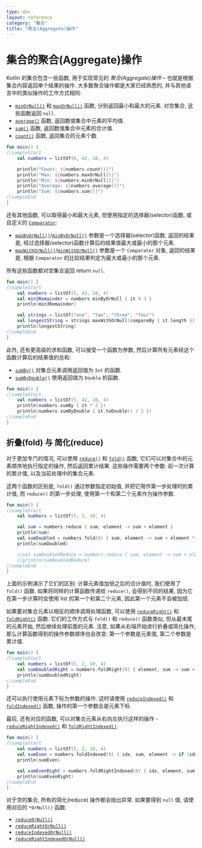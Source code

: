 ```yaml
---
type: doc
layout: reference
category: "集合"
title: "聚合(Aggregate)操作"
---
```


# 集合的聚合(Aggregate)操作

Kotlin 的集合包含一些函数, 用于实现常见的 _聚合(Aggregate)操作_ – 也就是根据集合内容返回单个结果的操作.
大多数聚合操作都是大家已经熟悉的, 并与其他语言中的类似操作的工作方式相同:

* [`minOrNull()`](/api/latest/jvm/stdlib/kotlin.collections/min-or-null.html) 和 [`maxOrNull()`](/api/latest/jvm/stdlib/kotlin.collections/max-or-null.html) 函数,
分别返回最小和最大的元素. 对空集合, 这些函数返回 `null`.
* [`average()`](/api/latest/jvm/stdlib/kotlin.collections/average.html) 函数, 返回数值集合中元素的平均值.
* [`sum()`](/api/latest/jvm/stdlib/kotlin.collections/sum.html) 函数, 返回数值集合中元素的合计值.
* [`count()`](/api/latest/jvm/stdlib/kotlin.collections/count.html) 函数, 返回集合的元素个数.

<div class="sample" markdown="1" theme="idea" data-min-compiler-version="1.3">

```kotlin
fun main() {
//sampleStart
    val numbers = listOf(6, 42, 10, 4)

    println("Count: ${numbers.count()}")
    println("Max: ${numbers.maxOrNull()}")
    println("Min: ${numbers.minOrNull()}")
    println("Average: ${numbers.average()}")
    println("Sum: ${numbers.sum()}")
//sampleEnd
}
```
</div>

还有其他函数, 可以取得最小和最大元素, 但使用指定的选择器(selector)函数, 或自定义的 [`Comparator`](/api/latest/jvm/stdlib/kotlin/-comparator/index.html):

* [`maxByOrNull()`](/api/latest/jvm/stdlib/kotlin.collections/max-by-or-null.html)/[`minByOrNull()`](/api/latest/jvm/stdlib/kotlin.collections/min-by-or-null.html) 参数是一个选择器(selector)函数, 返回的结果是, 经过选择器(selector)函数计算后的结果值最大或最小的那个元素.
* [`maxWithOrNull()`](/api/latest/jvm/stdlib/kotlin.collections/max-with-or-null.html)/[`minWithOrNull()`](/api/latest/jvm/stdlib/kotlin.collections/min-with-or-null.html) 参数是一个 `Comparator` 对象, 返回的结果是, 根据 `Comparator` 的比较结果判定为最大或最小的那个元素.

所有这些函数都对空集合返回 return `null`.

<div class="sample" markdown="1" theme="idea" data-min-compiler-version="1.3">

```kotlin
fun main() {
//sampleStart
    val numbers = listOf(5, 42, 10, 4)
    val min3Remainder = numbers.minByOrNull { it % 3 }
    println(min3Remainder)

    val strings = listOf("one", "two", "three", "four")
    val longestString = strings.maxWithOrNull(compareBy { it.length })
    println(longestString)
//sampleEnd
}
```
</div>

此外, 还有更高级的求和函数, 可以接受一个函数为参数, 然后计算所有元素经这个函数计算后的结果值的总和:

* [`sumBy()`](/api/latest/jvm/stdlib/kotlin.collections/sum-by.html) 对集合元素调用返回值为 `Int` 的函数.
* [`sumByDouble()`](/api/latest/jvm/stdlib/kotlin.collections/sum-by-double.html) 使用返回值为 `Double` 的函数.

<div class="sample" markdown="1" theme="idea" data-min-compiler-version="1.3">

```kotlin
fun main() {
//sampleStart    
    val numbers = listOf(5, 42, 10, 4)
    println(numbers.sumBy { it * 2 })
    println(numbers.sumByDouble { it.toDouble() / 2 })
//sampleEnd
}
```
</div>

## 折叠(fold) 与 简化(reduce)

对于更加专门的情况, 可以使用 [`reduce()`](/api/latest/jvm/stdlib/kotlin.collections/reduce.html) 和 [`fold()`](/api/latest/jvm/stdlib/kotlin.collections/fold.html) 函数, 它们可以对集合中的元素顺序地执行指定的操作, 然后返回累计结果.
这些操作需要两个参数: 前一次计算的累计值, 以及当前处理中的集合元素.

这两个函数的区别是, `fold()` 通过参数指定初始值, 并把它用作第一步处理时的累计值, 而 `reduce()` 的第一步处理, 使用第一个和第二个元素作为操作参数.

<div class="sample" markdown="1" theme="idea" data-min-compiler-version="1.3">

```kotlin
fun main() {
//sampleStart
    val numbers = listOf(5, 2, 10, 4)

    val sum = numbers.reduce { sum, element -> sum + element }
    println(sum)
    val sumDoubled = numbers.fold(0) { sum, element -> sum + element * 2 }
    println(sumDoubled)

    //val sumDoubledReduce = numbers.reduce { sum, element -> sum + element * 2 } // 错误: 计算结果中, 第一个元素没有被加倍
    //println(sumDoubledReduce)
//sampleEnd
}
```
</div>

上面的示例演示了它们的区别: 计算元素值加倍之后的合计值时, 我们使用了 `fold()` 函数.
如果将同样的计算函数传递给 `reduce()`, 会得到不同的结果, 因为它在第一步计算时会使用 list 的第一个和第二个元素, 因此第一个元素不会被加倍.

如果要对集合元素以相反的顺序调用处理函数, 可以使用 [`reduceRight()`](/api/latest/jvm/stdlib/kotlin.collections/reduce-right.html) 和 [`foldRight()`](/api/latest/jvm/stdlib/kotlin.collections/fold-right.html) 函数.
它们的工作方式与 `fold()` 和 `reduce()` 函数类似, 但从最末尾的元素开始, 然后继续处理前面的元素.
注意, 如果从右端开始进行折叠或简化操作, 那么计算函数得到的操作参数顺序也会改变: 第一个参数是元素值, 第二个参数是累计值.

<div class="sample" markdown="1" theme="idea" data-min-compiler-version="1.3">

```kotlin
fun main() {
//sampleStart
    val numbers = listOf(5, 2, 10, 4)
    val sumDoubledRight = numbers.foldRight(0) { element, sum -> sum + element * 2 }
    println(sumDoubledRight)
//sampleEnd
}
```
</div>

还可以执行使用元素下标为参数的操作.
这时请使用 [`reduceIndexed()`](/api/latest/jvm/stdlib/kotlin.collections/reduce-indexed.html) 和 [`foldIndexed()`](/api/latest/jvm/stdlib/kotlin.collections/fold-indexed.html) 函数, 操作的第一个参数会是元素下标.

最后, 还有对应的函数, 可以对集合元素从右向左执行这样的操作 - [`reduceRightIndexed()`](/api/latest/jvm/stdlib/kotlin.collections/reduce-right-indexed.html) 和 [`foldRightIndexed()`](/api/latest/jvm/stdlib/kotlin.collections/fold-right-indexed.html).

<div class="sample" markdown="1" theme="idea" data-min-compiler-version="1.3">

```kotlin
fun main() {
//sampleStart
    val numbers = listOf(5, 2, 10, 4)
    val sumEven = numbers.foldIndexed(0) { idx, sum, element -> if (idx % 2 == 0) sum + element else sum }
    println(sumEven)

    val sumEvenRight = numbers.foldRightIndexed(0) { idx, element, sum -> if (idx % 2 == 0) sum + element else sum }
    println(sumEvenRight)
//sampleEnd
}
```
</div>

对于空的集合, 所有的简化(reduce) 操作都会抛出异常. 如果要得到 `null` 值, 请使用对应的 `*OrNull()` 函数:
* [`reduceOrNull()`](/api/latest/jvm/stdlib/kotlin.collections/reduce-or-null.html)
* [`reduceRightOrNull()`](/api/latest/jvm/stdlib/kotlin.collections/reduce-right-or-null.html)
* [`reduceIndexedOrNull()`](/api/latest/jvm/stdlib/kotlin.collections/reduce-indexed-or-null.html)
* [`reduceRightIndexedOrNull()`](/api/latest/jvm/stdlib/kotlin.collections/reduce-right-indexed-or-null.html)
